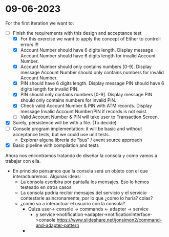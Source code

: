 # 09-06-2023
For the first iteration we want to:
* [ ] Finish the requirements with this design and acceptance test
    * [x] For this exercise we want to apply the concept of Either to controll errors !!!
    * [x] Account Number should have 6 digits length. Display message Account Number should have 6 digits length for invalid Account Number.
    * [x] Account Number should only contains numbers [0-9]. Display message Account Number should only contains numbers for invalid Account Number.
    * [X] PIN should have 6 digits length. Display message PIN should have 6 digits length for invalid PIN.
    * [X] PIN should only contains numbers [0-9]. Display message PIN should only contains numbers for invalid PIN.
    * [X] Check valid Account Number & PIN with ATM records. Display message Invalid Account Number/PIN if records is not exist.
    * [ ] Valid Account Number & PIN will take user to Transaction Screen. 
* [x] Surely, persistence will be with a file. (To decide)
* [ ] Console program implementation: it will be basic and without acceptance tests, but we could use unit tests.
  * Explorar alguna librería de "bus" / event source approach
* [x] Basic pipeline with compilation and tests

Ahora nos encontramos tratando de diseñar la consola y como vamos a trabajar con ella.

- En principio pensamos que la consola será un objeto con el que interactuaremos. Algunas 
  ideas:
  - La consola escribira por pantalla los mensajes. Eso lo hemos testeado en otros casos
  - La consola podria recibir mensajes del servicio y el servicio contestarle asincronamente,
    por lo que ¿como lo haria? colas?
  - ¿como va a interactuar el usuario con la consola?
    - Quiza user-> console -> commands <- adapter -> service
      - y service->notification->adapter->notificationInterface->console
        https://www.slideshare.net/jonsimon2/command-and-adapter-pattern
    - 



